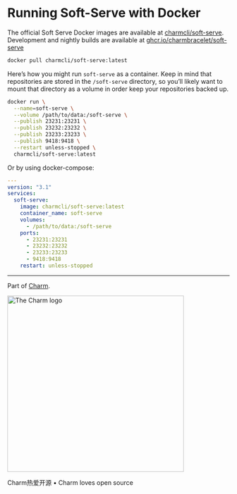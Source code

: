 # Running Soft-Serve with Docker

The official Soft Serve Docker images are available at [charmcli/soft-serve][docker]. Development and nightly builds are available at [ghcr.io/charmbracelet/soft-serve][ghcr]

```sh
docker pull charmcli/soft-serve:latest
```

Here’s how you might run `soft-serve` as a container.  Keep in mind that
repositories are stored in the `/soft-serve` directory, so you’ll likely want
to mount that directory as a volume in order keep your repositories backed up.

```sh
docker run \
  --name=soft-serve \
  --volume /path/to/data:/soft-serve \
  --publish 23231:23231 \
  --publish 23232:23232 \
  --publish 23233:23233 \
  --publish 9418:9418 \
  --restart unless-stopped \
  charmcli/soft-serve:latest
```

Or by using docker-compose:

```yaml
---
version: "3.1"
services:
  soft-serve:
    image: charmcli/soft-serve:latest
    container_name: soft-serve
    volumes:
      - /path/to/data:/soft-serve
    ports:
      - 23231:23231
      - 23232:23232
      - 23233:23233
      - 9418:9418
    restart: unless-stopped
```

[docker]: https://hub.docker.com/r/charmcli/soft-serve
[ghcr]: https://github.com/charmbracelet/soft-serve/pkgs/container/soft-serve

***

Part of [Charm](https://charm.sh).

<a href="https://charm.sh/"><img alt="The Charm logo" src="https://stuff.charm.sh/charm-badge-unrounded.jpg" width="400"></a>

Charm热爱开源 • Charm loves open source
